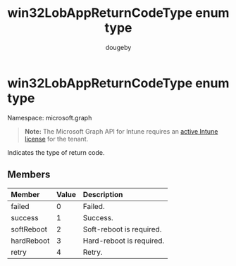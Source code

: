 ﻿---
title: "win32LobAppReturnCodeType enum type"
description: "Indicates the type of return code."
author: "dougeby"
localization_priority: Normal
ms.prod: "intune"
doc_type: enumPageType
---

# win32LobAppReturnCodeType enum type

Namespace: microsoft.graph

> **Note:** The Microsoft Graph API for Intune requires an [active Intune license](https://go.microsoft.com/fwlink/?linkid=839381) for the tenant.

Indicates the type of return code.

## Members

| Member     | Value | Description              |
| :--------- | :---- | :----------------------- |
| failed     | 0     | Failed.                  |
| success    | 1     | Success.                 |
| softReboot | 2     | Soft-reboot is required. |
| hardReboot | 3     | Hard-reboot is required. |
| retry      | 4     | Retry.                   |
